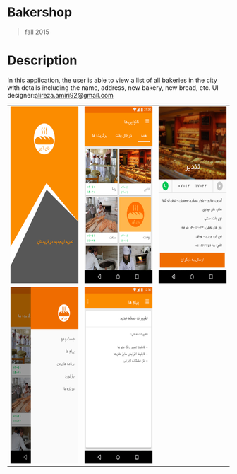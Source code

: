 # Bakershop
> fall 2015
# Description
In this application, the user is able to view a list of all bakeries in the city with details including the name, address, new bakery, new bread, etc.
UI designer:alireza.amiri92@gmail.com

 <table style="width:100%">
 <tr>
    <td><img src="https://github.com/JaberBabaki/Bakershop/blob/master/pic/1-1.jpg" width="250" height="400" /></td>
    <td><img src="https://github.com/JaberBabaki/Bakershop/blob/master/pic/1.jpg" width="250" height="400" /></td>
    <td><img src="https://github.com/JaberBabaki/Bakershop/blob/master/pic/2.jpg" width="250" height="400" /></td>
  </tr>
  <tr>
    <td><img src="https://github.com/JaberBabaki/Bakershop/blob/master/pic/3.jpg" width="250" height="400" /></td>
    <td><img src="https://github.com/JaberBabaki/Bakershop/blob/master/pic/4.jpg" width="250" height="400" /></td>
  </tr>
</table>
